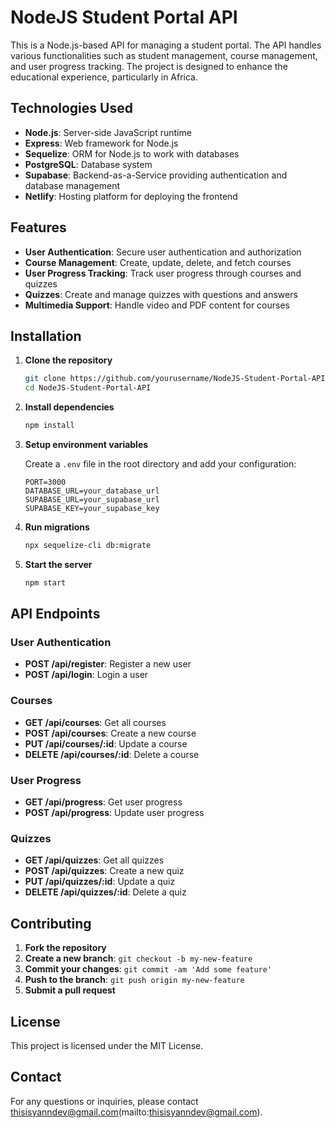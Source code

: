 # NodeJS Student Portal API

This is a Node.js-based API for managing a student portal. The API handles various functionalities such as student management, course management, and user progress tracking. The project is designed to enhance the educational experience, particularly in Africa.

## Technologies Used

- **Node.js**: Server-side JavaScript runtime
- **Express**: Web framework for Node.js
- **Sequelize**: ORM for Node.js to work with databases
- **PostgreSQL**: Database system
- **Supabase**: Backend-as-a-Service providing authentication and database management
- **Netlify**: Hosting platform for deploying the frontend

## Features

- **User Authentication**: Secure user authentication and authorization
- **Course Management**: Create, update, delete, and fetch courses
- **User Progress Tracking**: Track user progress through courses and quizzes
- **Quizzes**: Create and manage quizzes with questions and answers
- **Multimedia Support**: Handle video and PDF content for courses

## Installation

1. **Clone the repository**

    ```bash
    git clone https://github.com/yourusername/NodeJS-Student-Portal-API.git
    cd NodeJS-Student-Portal-API
    ```

2. **Install dependencies**

    ```bash
    npm install
    ```

3. **Setup environment variables**

    Create a `.env` file in the root directory and add your configuration:

    ```env
    PORT=3000
    DATABASE_URL=your_database_url
    SUPABASE_URL=your_supabase_url
    SUPABASE_KEY=your_supabase_key
    ```

4. **Run migrations**

    ```bash
    npx sequelize-cli db:migrate
    ```

5. **Start the server**

    ```bash
    npm start
    ```

## API Endpoints

### User Authentication

- **POST /api/register**: Register a new user
- **POST /api/login**: Login a user

### Courses

- **GET /api/courses**: Get all courses
- **POST /api/courses**: Create a new course
- **PUT /api/courses/:id**: Update a course
- **DELETE /api/courses/:id**: Delete a course

### User Progress

- **GET /api/progress**: Get user progress
- **POST /api/progress**: Update user progress

### Quizzes

- **GET /api/quizzes**: Get all quizzes
- **POST /api/quizzes**: Create a new quiz
- **PUT /api/quizzes/:id**: Update a quiz
- **DELETE /api/quizzes/:id**: Delete a quiz

## Contributing

1. **Fork the repository**
2. **Create a new branch**: `git checkout -b my-new-feature`
3. **Commit your changes**: `git commit -am 'Add some feature'`
4. **Push to the branch**: `git push origin my-new-feature`
5. **Submit a pull request**

## License

This project is licensed under the MIT License.

## Contact

For any questions or inquiries, please contact thisisyanndev@gmail.com(mailto:thisisyanndev@gmail.com).
